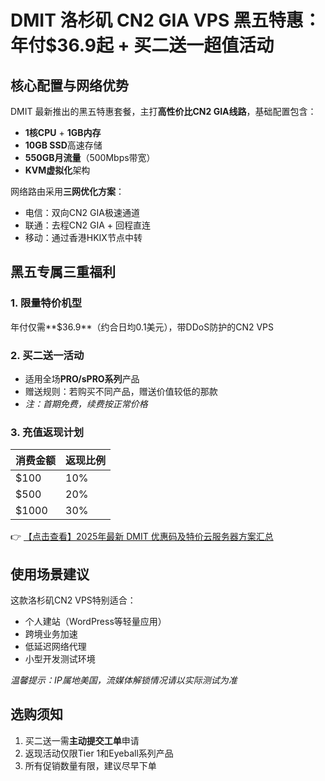 # DMIT 洛杉矶 CN2 GIA VPS 黑五特惠：年付$36.9起 + 买二送一超值活动

## 核心配置与网络优势

DMIT 最新推出的黑五特惠套餐，主打**高性价比CN2 GIA线路**，基础配置包含：
- **1核CPU** + **1GB内存**
- **10GB SSD**高速存储
- **550GB月流量**（500Mbps带宽）
- **KVM虚拟化**架构

网络路由采用**三网优化方案**：
- 电信：双向CN2 GIA极速通道
- 联通：去程CN2 GIA + 回程直连
- 移动：通过香港HKIX节点中转

## 黑五专属三重福利

### 1. 限量特价机型
年付仅需**$36.9**（约合日均0.1美元），带DDoS防护的CN2 VPS

### 2. 买二送一活动
- 适用全场**PRO/sPRO系列**产品
- 赠送规则：若购买不同产品，赠送价值较低的那款
- *注：首期免费，续费按正常价格*

### 3. 充值返现计划
| 消费金额 | 返现比例 |
|----------|----------|
| $100     | 10%      |
| $500     | 20%      |
| $1000    | 30%      |

👉 [【点击查看】2025年最新 DMIT 优惠码及特价云服务器方案汇总](https://bit.ly/dmit_coupon)

## 使用场景建议
这款洛杉矶CN2 VPS特别适合：
- 个人建站（WordPress等轻量应用）
- 跨境业务加速
- 低延迟网络代理
- 小型开发测试环境

*温馨提示：IP属地美国，流媒体解锁情况请以实际测试为准*

## 选购须知
1. 买二送一需**主动提交工单**申请
2. 返现活动仅限Tier 1和Eyeball系列产品
3. 所有促销数量有限，建议尽早下单